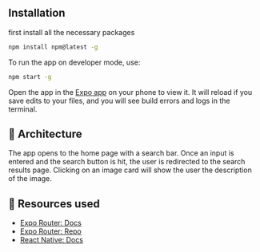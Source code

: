 
## Installation
first install all the necessary packages
  ```sh
  npm install npm@latest -g
  ```
To run the app on developer mode, use:
  ```sh
  npm start -g
  ```
Open the app in the [Expo app](https://expo.io) on your phone to view it. It will reload if you save edits to your files, and you will see build errors and logs in the terminal.

## 📐 Architecture
The app opens to the home page with a search bar. Once an input is entered and the search button is hit, the user is redirected to the search results page. Clicking on an image card will show the user the description of the image.

## 📝 Resources used

- [Expo Router: Docs](https://expo.github.io/router)
- [Expo Router: Repo](https://github.com/expo/router)
- [React Native: Docs](https://reactnative.dev/docs/getting-started)